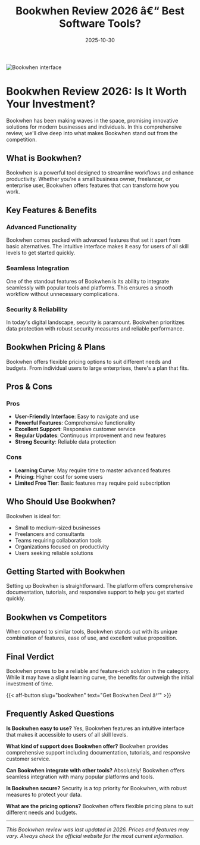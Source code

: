 ﻿---
title: "Bookwhen Review 2026 â€“ Best Software Tools?"
date: 2025-10-30
draft: false
rating: 4.8
category: "Software Tools"
tags: ["software-tools", "review", "2026"]
description: "Comprehensive Bookwhen review 2026. Discover if this  tool is the best choice for your needs."
keywords: "bookwhen, Bookwhen, review, software tools, 2026, best software tools"
image: "https://images.unsplash.com/photo-1555949963-aa79dcee981c?w=800&h=400&fit=crop&crop=center"
---

![Bookwhen interface](https://images.unsplash.com/photo-1555949963-aa79dcee981c?w=800&h=400&fit=crop&crop=center)

# Bookwhen Review 2026: Is It Worth Your Investment?

Bookwhen has been making waves in the  space, promising innovative solutions for modern businesses and individuals. In this comprehensive review, we'll dive deep into what makes Bookwhen stand out from the competition.

## What is Bookwhen?

Bookwhen is a powerful  tool designed to streamline workflows and enhance productivity. Whether you're a small business owner, freelancer, or enterprise user, Bookwhen offers features that can transform how you work.

## Key Features & Benefits

### Advanced Functionality
Bookwhen comes packed with advanced features that set it apart from basic alternatives. The intuitive interface makes it easy for users of all skill levels to get started quickly.

### Seamless Integration
One of the standout features of Bookwhen is its ability to integrate seamlessly with popular tools and platforms. This ensures a smooth workflow without unnecessary complications.

### Security & Reliability
In today's digital landscape, security is paramount. Bookwhen prioritizes data protection with robust security measures and reliable performance.

## Bookwhen Pricing & Plans

Bookwhen offers flexible pricing options to suit different needs and budgets. From individual users to large enterprises, there's a plan that fits.

## Pros & Cons

### Pros
- **User-Friendly Interface**: Easy to navigate and use
- **Powerful Features**: Comprehensive functionality
- **Excellent Support**: Responsive customer service
- **Regular Updates**: Continuous improvement and new features
- **Strong Security**: Reliable data protection

### Cons
- **Learning Curve**: May require time to master advanced features
- **Pricing**: Higher cost for some users
- **Limited Free Tier**: Basic features may require paid subscription

## Who Should Use Bookwhen?

Bookwhen is ideal for:
- Small to medium-sized businesses
- Freelancers and consultants
- Teams requiring collaboration tools
- Organizations focused on productivity
- Users seeking reliable  solutions

## Getting Started with Bookwhen

Setting up Bookwhen is straightforward. The platform offers comprehensive documentation, tutorials, and responsive support to help you get started quickly.

## Bookwhen vs Competitors

When compared to similar tools, Bookwhen stands out with its unique combination of features, ease of use, and excellent value proposition.

## Final Verdict

Bookwhen proves to be a reliable and feature-rich solution in the  category. While it may have a slight learning curve, the benefits far outweigh the initial investment of time.

{{< aff-button slug="bookwhen" text="Get Bookwhen Deal â†’" >}}

## Frequently Asked Questions

**Is Bookwhen easy to use?**
Yes, Bookwhen features an intuitive interface that makes it accessible to users of all skill levels.

**What kind of support does Bookwhen offer?**
Bookwhen provides comprehensive support including documentation, tutorials, and responsive customer service.

**Can Bookwhen integrate with other tools?**
Absolutely! Bookwhen offers seamless integration with many popular platforms and tools.

**Is Bookwhen secure?**
Security is a top priority for Bookwhen, with robust measures to protect your data.

**What are the pricing options?**
Bookwhen offers flexible pricing plans to suit different needs and budgets.

---

*This Bookwhen review was last updated in 2026. Prices and features may vary. Always check the official website for the most current information.*

